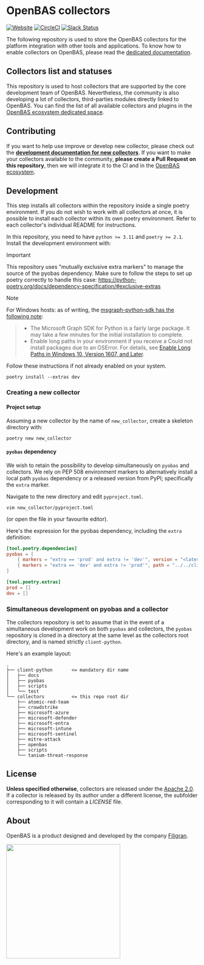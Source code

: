 # OpenBAS collectors

[![Website](https://img.shields.io/badge/website-openbas.io-blue.svg)](https://openbas.io)
[![CircleCI](https://circleci.com/gh/OpenBAS-Platform/collectors.svg?style=shield)](https://circleci.com/gh/OpenBAS-Platform/collectors/tree/main)
[![Slack Status](https://img.shields.io/badge/slack-3K%2B%20members-4A154B)](https://community.filigran.io)

The following repository is used to store the OpenBAS collectors for the platform integration with other tools and
applications. To know how to enable collectors on OpenBAS, please read the [dedicated documentation](https://docs.openbas.io/latest/deployment/ecosystem/collectors).

## Collectors list and statuses

This repository is used to host collectors that are supported by the core development team of OpenBAS.
Nevertheless, the community is also developing a lot of collectors, third-parties modules directly linked to OpenBAS.
You can find the list of all available collectors and plugins in the [OpenBAS ecosystem dedicated space](https://filigran.notion.site/OpenBAS-Ecosystem-30d8eb73d7d04611843e758ddef8941b).

## Contributing

If you want to help use improve or develop new collector, please check out the
**[development documentation for new collectors](https://docs.openbas.io/latest/development/collectors)**. If you want to make your collectors available to the community,
**please create a Pull Request on this repository**, then we will integrate it to the CI and in
the [OpenBAS ecosystem](https://filigran.notion.site/OpenBAS-Ecosystem-30d8eb73d7d04611843e758ddef8941b).

## Development
This step installs all collectors within the repository inside a single poetry environment. If you do not wish
to work with all collectors at once, it is possible to install each collector within its own poetry environment. Refer
to each collector's individual README for instructions.

In this repository, you need to have `python >= 3.11` and `poetry >= 2.1`. Install the development environment with:
> [!IMPORTANT]
> This repository uses "mutually exclusive extra markers" to manage the source of the pyobas dependency. Make sure to
> follow the steps to set up poetry correctly to handle this case:
> https://python-poetry.org/docs/dependency-specification/#exclusive-extras

> [!NOTE]
> For Windows hosts: as of writing, the [msgraph-python-sdk has the following note](https://github.com/microsoftgraph/msgraph-sdk-python/blob/65d88850202e9ea75477583e76e75dfbf6d75859/README.md#1-installation):
> > * The Microsoft Graph SDK for Python is a fairly large package. It may take a few minutes for the initial installation to complete.
> > * Enable long paths in your environment if you receive a Could not install packages due to an OSError. For details, see [Enable Long Paths in Windows 10, Version 1607, and Later](https://learn.microsoft.com/en-us/windows/win32/fileio/maximum-file-path-limitation?tabs=powershell#enable-long-paths-in-windows-10-version-1607-and-later).
> 
> Follow these instructions if not already enabled on your system.

```shell
poetry install --extras dev
```

### Creating a new collector

#### Project setup
Assuming a new collector by the name of `new_collector`, create a skeleton directory with:
```shell
poetry new new_collector
```

#### `pyobas` dependency
We wish to retain the possibility to develop simultaneously on `pyobas` and collectors. We rely on PEP 508 environment
markers to alternatively install a local path `pyobas` dependency or a released version from PyPI; specifically the `extra`
marker.

Navigate to the new directory and edit `pyproject.toml`.
```shell
vim new_collector/pyproject.toml
```
(or open the file in your favourite editor).

Here's the expression for the pyobas dependency, including the `extra` definition:
```toml
[tool.poetry.dependencies]
pyobas = [
    { markers = "extra == 'prod' and extra != 'dev'", version = "<latest pyobas release on PyPI>", source = "pypi"  },
    { markers = "extra == 'dev' and extra != 'prod'", path = "../../client-python", develop = true },
]

[tool.poetry.extras]
prod = []
dev = []
```

### Simultaneous development on pyobas and a collector
The collectors repository is set to assume that in the event of a simultaneous development work on both `pyobas`
and collectors, the `pyobas` repository is cloned in a directory at the same level as the collectors root directory,
and is named strictly `client-python`.

Here's an example layout:
```
.
├── client-python       <= mandatory dir name
│   ├── docs
│   ├── pyobas
│   ├── scripts
│   └── test
└── collectors          <= this repo root dir
    ├── atomic-red-team
    ├── crowdstrike
    ├── microsoft-azure
    ├── microsoft-defender
    ├── microsoft-entra
    ├── microsoft-intune
    ├── microsoft-sentinel
    ├── mitre-attack
    ├── openbas
    ├── scripts
    └── tanium-threat-response
```

## License

**Unless specified otherwise**, collectors are released under the [Apache 2.0](https://github.com/OpenBAS-Platform/collectors/blob/master/LICENSE). If a collector is released by its
author under a different license, the subfolder corresponding to it will contain a *LICENSE* file.

## About

OpenBAS is a product designed and developed by the company [Filigran](https://filigran.io).

<a href="https://filigran.io" alt="Filigran"><img src="https://github.com/OpenBAS-Platform/openbas/raw/master/.github/img/logo_filigran.png" width="300" /></a>
